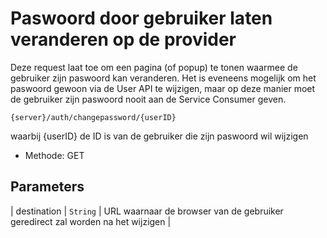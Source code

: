 ---
---

# Paswoord door gebruiker laten veranderen op de provider

Deze request laat toe om een pagina (of popup) te tonen waarmee de gebruiker zijn paswoord kan veranderen. Het is eveneens mogelijk om het paswoord gewoon via de User API te wijzigen, maar op deze manier moet de gebruiker zijn paswoord nooit aan de Service Consumer geven.

```
{server}/auth/changepassword/{userID}
```

waarbij {userID} de ID is van de gebruiker die zijn paswoord wil wijzigen

* Methode: GET  

## Parameters

| destination | `String` | URL waarnaar de browser van de gebruiker geredirect zal worden na het wijzigen |

